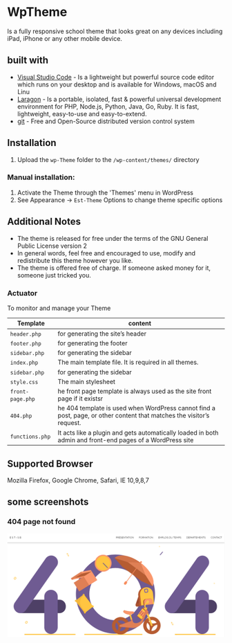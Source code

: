 # WpTheme
Is a fully responsive school theme that looks great on any devices including iPad, iPhone or any other mobile device.
## built with 

* [Visual Studio Code](https://code.visualstudio.com/) -  Is a lightweight but powerful source code editor which runs on your desktop and is available for Windows, macOS and Linu
* [Laragon](https://laragon.org/) - Is a portable, isolated, fast & powerful universal development environment for PHP, Node.js, Python, Java, Go, Ruby. It is fast, lightweight, easy-to-use and easy-to-extend.
* 	[git](https://git-scm.com/) - Free and Open-Source distributed version control system 

## Installation 
1. Upload the `wp-Theme` folder to the `/wp-content/themes/` directory
### Manual installation:
1. Activate the Theme through the 'Themes' menu in WordPress
2. See Appearance -> `Est-Theme` Options to change theme specific options

## Additional Notes
* The theme is released for free under the terms of the GNU General Public License version 2
* In general words, feel free and encouraged to use, modify and redistribute this theme however you like.
* The theme is offered free of charge. If someone asked money for it, someone just tricked you.
### Actuator

To monitor and manage your Theme

|  Template |  content |
|----------|--------------|
|`header.php `  				| for generating the site’s header |
|`footer.php`           | for generating the footer |
|`sidebar.php`    	    | for generating the sidebar |
|`index.php`            | The main template file. It is required in all themes. |
|`sidebar.php`    	    | for generating the sidebar |
|`style.css`    	      | The main stylesheet |
|`front-page.php`    	  | he front page template is always used as the site front page if it existsr |
|`404.php`    	         | he 404 template is used when WordPress cannot find a post, page, or other content that matches the visitor’s request. |
|`functions.php`    	    | It acts like a plugin and gets automatically loaded in both admin and front-end pages of a WordPress site |


## Supported Browser
Mozilla Firefox, Google Chrome, Safari, IE 10,9,8,7

## some screenshots
### 404 page not found
<img width="641" src="https://raw.githubusercontent.com/Xdamg/WpTheme/master/image.png">

